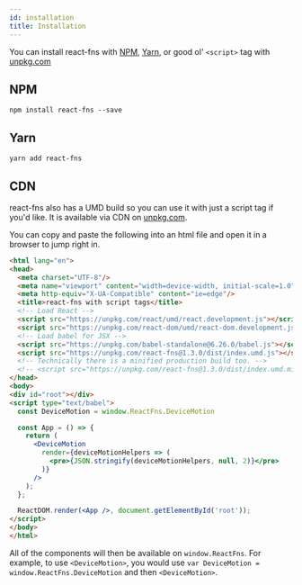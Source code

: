 ```yaml
---
id: installation
title: Installation
---
```


You can install react-fns with [NPM](https://npmjs.com),
[Yarn](https://yarnpkg.com), or good ol' `<script>` tag with
[unpkg.com](https://unpkg.com)

## NPM

```
npm install react-fns --save
```

## Yarn

```
yarn add react-fns
```

## CDN

react-fns also has a UMD build so you can use it with just a script tag if you'd
like. It is available via CDN on [unpkg.com](https://unpkg.com).

You can copy and paste the following into an html file and open it in a browser
to jump right in.

```html
<html lang="en">
<head>
  <meta charset="UTF-8"/>
  <meta name="viewport" content="width=device-width, initial-scale=1.0"/>
  <meta http-equiv="X-UA-Compatible" content="ie=edge"/>
  <title>react-fns with script tags</title>
  <!-- Load React -->
  <script src="https://unpkg.com/react/umd/react.development.js"></script>
  <script src="https://unpkg.com/react-dom/umd/react-dom.development.js"></script>
  <!-- Load babel for JSX -->
  <script src="https://unpkg.com/babel-standalone@6.26.0/babel.js"></script>
  <script src="https://unpkg.com/react-fns@1.3.0/dist/index.umd.js"></script>
  <!-- Technically there is a minified production build too. -->
  <!-- <script src="https://unpkg.com/react-fns@1.3.0/dist/index.umd.min.js"></script> -->
</head>
<body>
<div id="root"></div>
<script type="text/babel">
  const DeviceMotion = window.ReactFns.DeviceMotion

  const App = () => {
    return (
      <DeviceMotion
        render={deviceMotionHelpers => (
          <pre>{JSON.stringify(deviceMotionHelpers, null, 2)}</pre>
        )}
      />
    );
  };

  ReactDOM.render(<App />, document.getElementById('root'));
</script>
</body>
</html>
```

All of the components will then be available on `window.ReactFns`. For example,
to use `<DeviceMotion>`, you would use `var DeviceMotion =
window.ReactFns.DeviceMotion` and then `<DeviceMotion>`.
